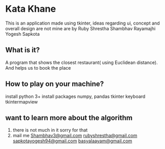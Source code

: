 # Kata Khane
This is an application made using tkinter, ideas regarding ui, concept and overall design are not mine are by 
Ruby Shrestha
Shambhav Rayamajhi
Yogesh Sapkota

## What is it?
A program that shows the closest restaurant( using Euclidean distance). And helps us to book the place

## How to play on your machine?
install python 3+
install packages numpy, pandas tkinter keyboard tkintermapview

## want to learn more about the algorithm

1. there is not much in it sorry for that
2. mail me
   Shambhav3@gmail.com
   rubyshrestha@gmail.com
   sapkotayogesh94@gmail.com
   basyalaayam@gmail.com
